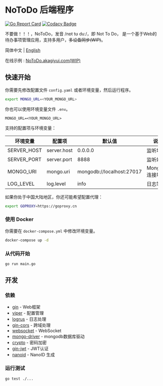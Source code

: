 # NoToDo 后端程序

[![Go Report Card](https://goreportcard.com/badge/github.com/NoToDoProject/NoToDo)](https://goreportcard.com/report/github.com/NoToDoProject/NoToDo)
[![Codacy Badge](https://app.codacy.com/project/badge/Grade/4912f94720f24de6b5924062f89160bf)](https://www.codacy.com/gh/NoToDoProject/NoToDo/dashboard?utm_source=github.com&amp;utm_medium=referral&amp;utm_content=NoToDoProject/NoToDo&amp;utm_campaign=Badge_Grade)

不要做！！！，NoToDo，发音 /nɒt tʊ duː/，即 Not To Do，
是一个基于Web的待办事项管理应用，支持多用户，~~多设备同步(WIP)~~。

简体中文 | [English](./README.en.md)

在线示例 : [NoToDo.akagiyui.com(WIP)](https://notodo.akagiyui.com)

## 快速开始

你需要先修改配置文件 `config.yaml` 或者环境变量，然后运行程序。

```bash
export MONGO_URL=<YOUR_MONGO_URL>
```

你也可以使用环境变量文件 `.env`。

```dotenv
MONGO_URL=<YOUR_MONGO_URL>
```

支持的配置项与环境变量：

| 环境变量        | 配置项         | 默认值                       | 说明           |
|-------------|-------------|---------------------------|--------------|
| SERVER_HOST | server.host | 0.0.0.0                   | 监听地址         |
| SERVER_PORT | server.port | 8888                      | 监听端口         |
| MONGO_URI   | mongo.uri   | mongodb://localhost:27017 | MongoDB 连接地址 |
| LOG_LEVEL   | log.level   | info                      | 日志等级         |

如果你处于中国大陆地区，你还可能希望配置代理：

```bash
export GOPROXY=https://goproxy.cn
```

### 使用 Docker

你需要在 `docker-compose.yml` 中修改环境变量。

```bash
docker-compose up -d
```

### 从代码开始

```bash
go run main.go
```

## 开发

### 依赖

  - [gin](https://github.com/gin-gonic/gin) - Web框架
  - [viper](https://github.com/spf13/viper) - 配置管理
  - [logrus](https://github.com/sirupsen/logrus) - 日志处理
  - [gin-cors](https://github.com/gin-contrib/cors) - 跨域处理
  - [websocket](https://github.com/gorilla/websocket) - WebSocket
  - [mongo-driver](https://pkg.go.dev/go.mongodb.org/mongo-driver/mongo) - mongodb数据库驱动
  - [crypto](https://pkg.go.dev/golang.org/x/crypto) - 密码加密
  - [gin-jwt](https://github.com/appleboy/gin-jwt) - JWT认证
  - [nanoid](https://github.com/jaevor/go-nanoid) - NanoID 生成

### 运行测试

```bash
go test ./...
```
